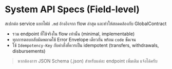 # System API Specs (Field-level)

สเปกต่อ service แยกไฟล์ `.md` อ้างอิงจาก flow ล่าสุด และทำให้สอดคล้องกับ GlobalContract
- รวม endpoint ที่ใช้จริงใน flow เท่านั้น (minimal, implementable)
- ทุกการตอบกลับผิดพลาดใช้ Error Envelope เดียวกัน พร้อม `code` ชัดเจน
- ใช้ `Idempotency-Key` กับคำสั่งที่ควรเป็น idempotent (transfers, withdrawals, disbursements)

> หากต้องการ JSON Schema (.json) สำหรับแต่ละ endpoint เพิ่มเติม แจ้งได้ครับ

